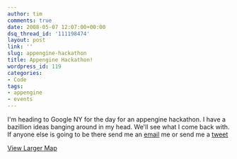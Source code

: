```yaml
---
author: tim
comments: true
date: 2008-05-07 12:07:00+00:00
dsq_thread_id: '111198474'
layout: post
link: ''
slug: appengine-hackathon
title: Appengine Hackathon!
wordpress_id: 119
categories:
- Code
tags:
- appengine
- events
---
```


I'm heading to Google NY for the day for an appengine hackathon. I have a
bazillion ideas banging around in my head. We'll see what I come back with. If
anyone else is going to be there send me an
[email](mailto:timothy.broder@gmail.com) me or send me a
[tweet](http://twitter.com/broderboy)  
  
  
[View Larger Map](http://maps.google.com/maps?f=q&hl=en&geocode=&q=76+Ninth+Avenue,+New+York,+NY+10011&sll=40.71453,-74.00713&sspn=0.208963,0.421944&ie=UTF8&ll=40.751744,-74.000387&spn=0.003845,0.010042&z=14&iwloc=addr&source=embed)